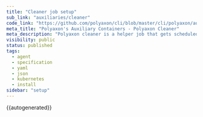 ```yaml
---
title: "Cleaner job setup"
sub_link: "auxiliaries/cleaner"
code_link: "https://github.com/polyaxon/cli/blob/master/cli/polyaxon/auxiliaries/cleaner.py"
meta_title: "Polyaxon's Auxiliary Containers - Polyaxon Cleaner"
meta_description: "Polyaxon cleaner is a helper job that gets scheduled to clean artifacts when a run is deleted."
visibility: public
status: published
tags:
  - agent
  - specification
  - yaml
  - json
  - kubernetes
  - install
sidebar: "setup"
---
```


{{autogenerated}}
